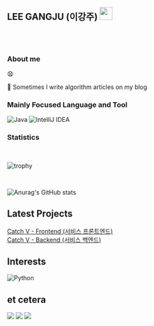 ## LEE GANGJU (이강주) <img src="https://raw.githubusercontent.com/MartinHeinz/MartinHeinz/master/wave.gif" width="30px">
<br/>

<br/>


### About me

:anguished:

:pencil: Sometimes I write algorithm articles on my blog <br/> 
### Mainly Focused Language and Tool
![Java](https://img.shields.io/badge/java-%23ED8B00.svg?style=for-the-badge&logo=java&logoColor=white)
![IntelliJ IDEA](https://img.shields.io/badge/IntelliJIDEA-000000.svg?style=for-the-badge&logo=intellij-idea&logoColor=white)

### Statistics
<br/>

![trophy](https://github-profile-trophy.vercel.app/?username=gangfunction)

<br/>

![Anurag's GitHub stats](https://github-readme-stats.vercel.app/api?username=gangfunction&show_icons=true&theme=tokyonight)
<br/>

## Latest Projects
<a href="https://github.com/gangfunction/catchvfrontnext">Catch V - Frontend (서비스 프론트엔드) </a>
<br/>
<a href="https://github.com/gangfunction/catchvbackend">Catch V - Backend  (서비스 백엔드) </a>

## Interests
![Python](https://img.shields.io/badge/python-3670A0?style=for-the-badge&logo=python&logoColor=ffdd54)

## et cetera
<p>
<a href="www.gmail.com"><img src="https://img.shields.io/badge/Gmail-D14836?style=for-the-badge&logo=gmail&logoColor=white"/></a>
<img src="https://img.shields.io/badge/LinkedIn-0077B5?style=for-the-badge&logo=linkedin&logoColor=white"/>
<a href="https://hits.seeyoufarm.com"><img src="https://hits.seeyoufarm.com/api/count/incr/badge.svg?url=https%3A%2F%2Fgithub.com%2Fgangfunction&count_bg=%2379C83D&title_bg=%23555555&icon=github.svg&icon_color=%23E7E7E7&title=Visitors&edge_flat=false"/></a>
</p>

